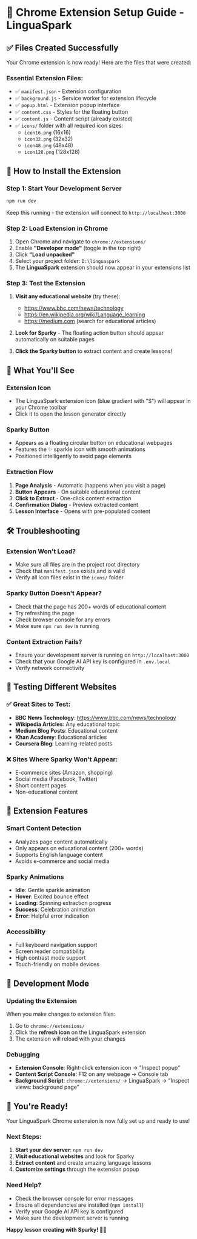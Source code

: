 # 🎯 Chrome Extension Setup Guide - LinguaSpark

## ✅ Files Created Successfully

Your Chrome extension is now ready! Here are the files that were created:

### Essential Extension Files:
- ✅ `manifest.json` - Extension configuration
- ✅ `background.js` - Service worker for extension lifecycle
- ✅ `popup.html` - Extension popup interface
- ✅ `content.css` - Styles for the floating button
- ✅ `content.js` - Content script (already existed)
- ✅ `icons/` folder with all required icon sizes:
  - `icon16.png` (16x16)
  - `icon32.png` (32x32) 
  - `icon48.png` (48x48)
  - `icon128.png` (128x128)

## 🚀 How to Install the Extension

### Step 1: Start Your Development Server
```bash
npm run dev
```
Keep this running - the extension will connect to `http://localhost:3000`

### Step 2: Load Extension in Chrome
1. Open Chrome and navigate to `chrome://extensions/`
2. Enable **"Developer mode"** (toggle in the top right)
3. Click **"Load unpacked"**
4. Select your project folder: `D:\linguaspark`
5. The **LinguaSpark** extension should now appear in your extensions list

### Step 3: Test the Extension
1. **Visit any educational website** (try these):
   - https://www.bbc.com/news/technology
   - https://en.wikipedia.org/wiki/Language_learning
   - https://medium.com (search for educational articles)

2. **Look for Sparky** - The floating action button should appear automatically on suitable pages

3. **Click the Sparky button** to extract content and create lessons!

## 🎨 What You'll See

### Extension Icon
- The LinguaSpark extension icon (blue gradient with "S") will appear in your Chrome toolbar
- Click it to open the lesson generator directly

### Sparky Button
- Appears as a floating circular button on educational webpages
- Features the ✨ sparkle icon with smooth animations
- Positioned intelligently to avoid page elements

### Extraction Flow
1. **Page Analysis** - Automatic (happens when you visit a page)
2. **Button Appears** - On suitable educational content
3. **Click to Extract** - One-click content extraction
4. **Confirmation Dialog** - Preview extracted content
5. **Lesson Interface** - Opens with pre-populated content

## 🛠️ Troubleshooting

### Extension Won't Load?
- Make sure all files are in the project root directory
- Check that `manifest.json` exists and is valid
- Verify all icon files exist in the `icons/` folder

### Sparky Button Doesn't Appear?
- Check that the page has 200+ words of educational content
- Try refreshing the page
- Check browser console for any errors
- Make sure `npm run dev` is running

### Content Extraction Fails?
- Ensure your development server is running on `http://localhost:3000`
- Check that your Google AI API key is configured in `.env.local`
- Verify network connectivity

## 🎯 Testing Different Websites

### ✅ Great Sites to Test:
- **BBC News Technology**: https://www.bbc.com/news/technology
- **Wikipedia Articles**: Any educational topic
- **Medium Blog Posts**: Educational content
- **Khan Academy**: Educational articles
- **Coursera Blog**: Learning-related posts

### ❌ Sites Where Sparky Won't Appear:
- E-commerce sites (Amazon, shopping)
- Social media (Facebook, Twitter)
- Short content pages
- Non-educational content

## 🎨 Extension Features

### Smart Content Detection
- Analyzes page content automatically
- Only appears on educational content (200+ words)
- Supports English language content
- Avoids e-commerce and social media

### Sparky Animations
- **Idle**: Gentle sparkle animation
- **Hover**: Excited bounce effect
- **Loading**: Spinning extraction progress
- **Success**: Celebration animation
- **Error**: Helpful error indication

### Accessibility
- Full keyboard navigation support
- Screen reader compatibility
- High contrast mode support
- Touch-friendly on mobile devices

## 🔧 Development Mode

### Updating the Extension
When you make changes to extension files:
1. Go to `chrome://extensions/`
2. Click the **refresh icon** on the LinguaSpark extension
3. The extension will reload with your changes

### Debugging
- **Extension Console**: Right-click extension icon → "Inspect popup"
- **Content Script Console**: F12 on any webpage → Console tab
- **Background Script**: `chrome://extensions/` → LinguaSpark → "Inspect views: background page"

## 🎉 You're Ready!

Your LinguaSpark Chrome extension is now fully set up and ready to use! 

### Next Steps:
1. **Start your dev server**: `npm run dev`
2. **Visit educational websites** and look for Sparky
3. **Extract content** and create amazing language lessons
4. **Customize settings** through the extension popup

### Need Help?
- Check the browser console for error messages
- Ensure all dependencies are installed (`npm install`)
- Verify your Google AI API key is configured
- Make sure the development server is running

**Happy lesson creating with Sparky! 🎯✨**